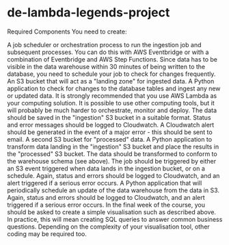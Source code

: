 # de-lambda-legends-project
Required Components
You need to create:

A job scheduler or orchestration process to run the ingestion job and subsequent processes. You can do this with AWS Eventbridge or with a combination of Eventbridge and AWS Step Functions. Since data has to be visible in the data warehouse within 30 minutes of being written to the database, you need to schedule your job to check for changes frequently.
An S3 bucket that will act as a "landing zone" for ingested data.
A Python application to check for changes to the database tables and ingest any new or updated data. It is strongly recommended that you use AWS Lambda as your computing solution. It is possible to use other computing tools, but it will probably be much harder to orchestrate, monitor and deploy. The data should be saved in the "ingestion" S3 bucket in a suitable format. Status and error messages should be logged to Cloudwatch.
A Cloudwatch alert should be generated in the event of a major error - this should be sent to email.
A second S3 bucket for "processed" data.
A Python application to transform data landing in the "ingestion" S3 bucket and place the results in the "processed" S3 bucket. The data should be transformed to conform to the warehouse schema (see above). The job should be triggered by either an S3 event triggered when data lands in the ingestion bucket, or on a schedule. Again, status and errors should be logged to Cloudwatch, and an alert triggered if a serious error occurs.
A Python application that will periodically schedule an update of the data warehouse from the data in S3. Again, status and errors should be logged to Cloudwatch, and an alert triggered if a serious error occurs.
In the final week of the course, you should be asked to create a simple visualisation such as described above. In practice, this will mean creating SQL queries to answer common business questions. Depending on the complexity of your visualisation tool, other coding may be required too.
